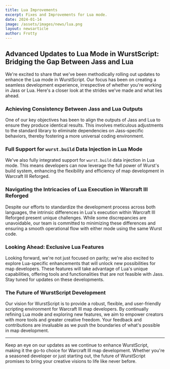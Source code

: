```yaml
---
title: Lua Improvements
excerpt: Fixes and Improvements for Lua mode.
date: 2024-01-14
image: /assets/images/news/lua.png
layout: newsarticle
author: Frotty
---
```


## Advanced Updates to Lua Mode in WurstScript: Bridging the Gap Between Jass and Lua

We're excited to share that we've been methodically rolling out updates to enhance the Lua mode in WurstScript. Our focus has been on creating a seamless development experience, irrespective of whether you're working in Jass or Lua. Here's a closer look at the strides we've made and what lies ahead.

### Achieving Consistency Between Jass and Lua Outputs

One of our key objectives has been to align the outputs of Jass and Lua to ensure they produce identical results. This involves meticulous adjustments to the standard library to eliminate dependencies on Jass-specific behaviors, thereby fostering a more universal coding environment.

### Full Support for `wurst.build` Data Injection in Lua Mode

We've also fully integrated support for `wurst.build` data injection in Lua mode. This means developers can now leverage the full power of Wurst's build system, enhancing the flexibility and efficiency of map development in Warcraft III Reforged.

### Navigating the Intricacies of Lua Execution in Warcraft III Reforged

Despite our efforts to standardize the development process across both languages, the intrinsic differences in Lua's execution within Warcraft III Reforged present unique challenges. While some discrepancies are unavoidable, our team is committed to minimizing these differences and ensuring a smooth operational flow with either mode using the same Wurst code.

### Looking Ahead: Exclusive Lua Features

Looking forward, we're not just focused on parity; we're also excited to explore Lua-specific enhancements that will unlock new possibilities for map developers. These features will take advantage of Lua's unique capabilities, offering tools and functionalities that are not feasible with Jass. Stay tuned for updates on these developments.

### The Future of WurstScript Development

Our vision for WurstScript is to provide a robust, flexible, and user-friendly scripting environment for Warcraft III map developers. By continually refining Lua mode and exploring new features, we aim to empower creators with more tools and greater creative freedom. Your feedback and contributions are invaluable as we push the boundaries of what's possible in map development.

---

Keep an eye on our updates as we continue to enhance WurstScript, making it the go-to choice for Warcraft III map development. Whether you're a seasoned developer or just starting out, the future of WurstScript promises to bring your creative visions to life like never before.
